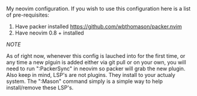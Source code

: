My neovim configuration. If you wish to use this configuration here is a list of pre-requisites:

1. Have packer installed https://github.com/wbthomason/packer.nvim
2. Have neovim 0.8 + installed


*NOTE*

As of right now, whenever this config is lauched into for the first time, or any time a new plguin is added either via git pull or on your own, you will
need to run ":PackerSync" in neovim so packer will grab the new plugin. Also keep in mind, LSP's are not plugins. They install to your actualy system. The
":Mason" command simply is a simple way to help install/remove these LSP's.
